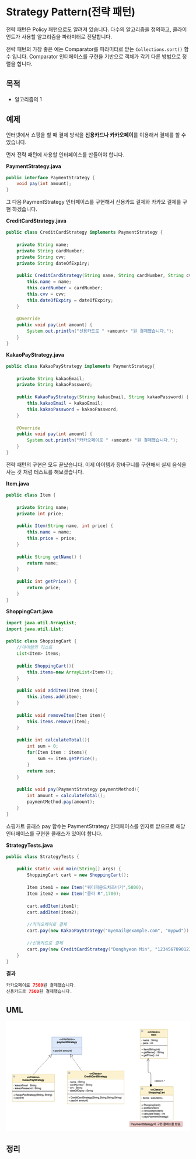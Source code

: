 # Strategy Pattern(전략 패턴)

전략 패턴은 Policy 패턴으로도 알려져 있습니다. 다수의 알고리즘을 정의하고, 클라이언트가 사용할 알고리즘을 파라미터로 전달합니다. 

전략 패턴의 가장 좋은 예는 Comparator를 파라미터로 받는 `Collections.sort()` 함수 입니다. Comparator 인터페이스를 구현을 기반으로 객체가 각기 다른 방법으로 정렬을 합니다.

## 목적

- 알고리즘의 1

## 예제

인터넷에서 쇼핑을 할 때 결제 방식을 **신용카드나 카카오페이**를 이용해서 결제를 할 수 있습니다.

먼저 전략 패턴에 사용할 인터페이스를 만들어야 합니다.

**PaymentStrategy.java**

```java
public interface PaymentStrategy {
    void pay(int amount);
}
```

그 다음 PaymentStrategy 인터페이스를 구현해서 신용카드 결제와 카카오 결제를 구현 하겠습니다.

**CreditCardStrategy.java**

```java
public class CreditCardStrategy implements PaymentStrategy {

    private String name;
    private String cardNumber;
    private String cvv;
    private String dateOfExpiry;

    public CreditCardStrategy(String name, String cardNumber, String cvv, String dateOfExpiry) {
        this.name = name;
        this.cardNumber = cardNumber;
        this.cvv = cvv;
        this.dateOfExpiry = dateOfExpiry;
    }

    @Override
    public void pay(int amount) {
        System.out.println("신용카드로 " +amount+ "원 결제했습니다.");
    }
}
```



**KakaoPayStrategy.java**

```java
public class KakaoPayStrategy implements PaymentStrategy{

    private String kakaoEmail;
    private String kakaoPassword;

    public KakaoPayStrategy(String kakaoEmail, String kakaoPassword) {
        this.kakaoEmail = kakaoEmail;
        this.kakaoPassword = kakaoPassword;
    }

    @Override
    public void pay(int amount) {
        System.out.println("카카오페이로 " +amount+ "원 결제했습니다.");
    }
}
```

전략 패턴의 구현은 모두 끝났습니다. 이제 아이템과 장바구니를 구현해서 실제 음식을 사는 것 처럼 테스트를 해보겠습니다.

**Item.java**

```java
public class Item {

    private String name;
    private int price;

    public Item(String name, int price) {
        this.name = name;
        this.price = price;
    }

    public String getName() {
        return name;
    }

    public int getPrice() {
        return price;
    }
}
```

**ShoppingCart.java**

```java
import java.util.ArrayList;
import java.util.List;

public class ShoppingCart {
    //아이템의 리스트
    List<Item> items;

    public ShoppingCart(){
        this.items=new ArrayList<Item>();
    }

    public void addItem(Item item){
        this.items.add(item);
    }

    public void removeItem(Item item){
        this.items.remove(item);
    }

    public int calculateTotal(){
        int sum = 0;
        for(Item item : items){
            sum += item.getPrice();
        }
        return sum;
    }

    public void pay(PaymentStrategy paymentMethod){
        int amount = calculateTotal();
        paymentMethod.pay(amount);
    }
}
```

쇼핑카트 클래스 pay 함수는 PaymentStrategy 인터페이스를 인자로 받으므로 해당 인터페이스를 구현한 클래스가 있어야 합니다.

**StrategyTests.java**

```java
public class StrategyTests {

    public static void main(String[] args) {
        ShoppingCart cart = new ShoppingCart();

        Item item1 = new Item("쿼터파운드치즈버거",5800);
        Item item2 = new Item("콜라 R",1700);

        cart.addItem(item1);
        cart.addItem(item2);

        //카카오페이로 결제
        cart.pay(new KakaoPayStrategy("myemail@example.com", "mypwd"));

        //신용카드로 결제
        cart.pay(new CreditCardStrategy("Donghyeon Min", "1234567890123456", "786", "12/15"));
    }
}
```

**결과**

```java
카카오페이로 7500원 결제했습니다.
신용카드로 7500원 결제했습니다.
```



## UML

![](https://github.com/DaeAkin/java-design-pattern/blob/master/docs/StrategyParrternUML.png?raw=true)



## 정리

